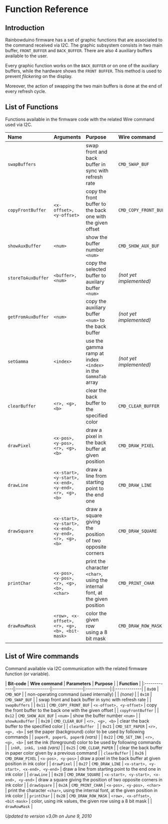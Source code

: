 # Function Reference #

## Introduction ##

Rainbowduino firmware has a set of graphic functions that are associated to the command received via I2C.
The graphic subsystem consists in two main buffer, `FRONT_BUFFER` and `BACK_BUFFER`. There are also 4 auxiliary buffers available to the user.

Every graphic function works on the `BACK_BUFFER` or on one of the auxiliary buffers, while the hardware shows the `FRONT BUFFER`.  This method is used to prevent _filckering_ on the display.

Moreover, the action of swapping the two main buffers is done at the end of every refresh cycle.

## List of Functions ##

Functions available in the firmware code with the related Wire command used via I2C.

| **Name** | **Arguments** | **Purpose** |  | **Wire command** |
|:---------|:--------------|:------------|:-|:-----------------|
| `swapBuffers` |               |  swap front and back buffer in sync with refresh rate |  | `CMD_SWAP_BUF`   |
| `copyFrontBuffer` | `<x-offset>, <y-offset>` | copy the front buffer to the back one with the given offset |  | `CMD_COPY_FRONT_BUF` |
| `showAuxBuffer` | `<num>`       | show the buffer number `<num>` |  | `CMD_SHOW_AUX_BUF` |
| `storeToAuxBuffer` | `<buffer>, <num>` | copy the selected buffer to auxilary buffer `<num>` |  | _(not yet implemented)_ |
| `getFromAuxBuffer` | `<num>`       | copy the auxiliary buffer `<num>` to the back buffer |  | _(not yet implemented)_ |
| `setGamma` | `<index>`     | use the gamma ramp at index `<index>` in the `GammaTab` array |  | _(not yet implemented)_ |
| `clearBuffer` | `<r>, <g>, <b>` | clear the back buffer to the specified color |  | `CMD_CLEAR_BUFFER` |
| `drawPixel` | `<x-pos>, <y-pos>, <r>, <g>, <b>` | draw a pixel in the back buffer at given position |  | `CMD_DRAW_PIXEL` |
| `drawLine` | `<x-start>, <y-start>, <x-end>, <y-end>, <r>, <g>, <b>` | draw a line from starting point to the end one |  | `CMD_DRAW_LINE`  |
| `drawSquare` | `<x-start>, <y-start>, <x-end>, <y-end>, <r>, <g>, <b>` | draw a square giving the position of two opposite corners |  | `CMD_DRAW_SQUARE` |
| `printChar` | `<x-pos>, <y-pos>, <r>, <g>, <b>, <char>` | print the character `<char>`, using the internal font, at the given position |  | `CMD_PRINT_CHAR` |
| `drawRowMask` | `<row>, <x-offset>, <r>, <g>, <b>, <bit-mask>` | color the given row using a 8 bit mask |  | `CMD_DRAW_ROW_MASK` |

## List of Wire commands ##

Command available via I2C communication with the related firmware function (or variable).

| **Bit-code** | **Wire command** | **Parameters** | **Purpose** | | **Function** |
|:-------------|:-----------------|:---------------|:------------|:|:-------------|
| `0x00`       | `CMD_NOP`        |                | non-operating command (used internally) | | _(none)_     |
| `0x10`       | `CMD_SWAP_BUF`   |                |  swap front and back buffer in sync with refresh rate | | `swapBuffers` |
| `0x11`       | `CMD_COPY_FRONT_BUF` | `<x-offset>, <y-offset>` | copy the front buffer to the back one with the given offset | | `copyFrontBuffer` |
| `0x12`       | `CMD_SHOW_AUX_BUF` | `<num>`        | show the buffer number `<num>` | | `showAuxBuffer` |
| `0x20`       | `CMD_CLEAR_BUF`  | `<r>, <g>, <b>` | clear the back buffer to the specified color | | `clearBuffer ` |
| `0x21`       | `CMD_SET_PAPER`  | `<r>, <g>, <b>` | set the paper (background) color to be used by following commands | | `paperR, paperG, paperB` _(vars)_ |
| `0x22`       | `CMD_SET_INK`    | `<r>, <g>, <b>` | set the ink (foreground) color to be used by following commands | | `inkR, inkG, inkB` _(vars)_ |
| `0x25`       | `CMD_CLEAR_PAPER` |                | clear the back buffer in paper color given by a previous command | | `clearBuffer` |
| `0x26`       | `CMD_DRAW_PIXEL` | `<x-pos>, <y-pos>` | draw a pixel in the back buffer at given position in ink color | | `drawPixel`  |
| `0x27`       | `CMD_DRAW_LINE`  | `<x-start>, <y-start>, <x-end>, <y-end>` | draw a line from starting point to the end one in ink color | | `drawLine`   |
| `0x28`       | `CMD_DRAW_SQUARE` | `<x-start>, <y-start>, <x-end>, <y-end>` | draw a square giving the position of two opposite corners in ink color | | `drawSquare` |
| `0x2A`       | `CMD_PRINT_CHAR` | `<x-pos>, <y-pos>, <char>` | print the character `<char>`, using the internal font, at the given position in ink color | | `printChar`  |
| `0x2B`       | `CMD_DRAW_ROW_MASK` | `<row>, <x-offset>, <bit-mask>` | color, using ink values, the given row using a 8 bit mask | | `drawRowMask` |


_Updated to version v3.0h on June 9, 2010_